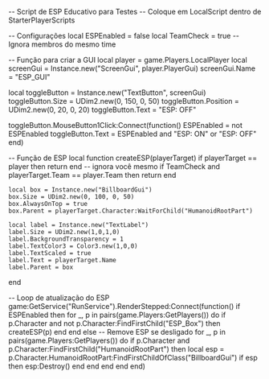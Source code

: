 -- Script de ESP Educativo para Testes
-- Coloque em LocalScript dentro de StarterPlayerScripts

-- Configurações
local ESPEnabled = false
local TeamCheck = true -- Ignora membros do mesmo time

-- Função para criar a GUI
local player = game.Players.LocalPlayer
local screenGui = Instance.new("ScreenGui", player.PlayerGui)
screenGui.Name = "ESP_GUI"

local toggleButton = Instance.new("TextButton", screenGui)
toggleButton.Size = UDim2.new(0, 150, 0, 50)
toggleButton.Position = UDim2.new(0, 20, 0, 20)
toggleButton.Text = "ESP: OFF"

toggleButton.MouseButton1Click:Connect(function()
    ESPEnabled = not ESPEnabled
    toggleButton.Text = ESPEnabled and "ESP: ON" or "ESP: OFF"
end)

-- Função de ESP
local function createESP(playerTarget)
    if playerTarget == player then return end -- ignora você mesmo
    if TeamCheck and playerTarget.Team == player.Team then return end

    local box = Instance.new("BillboardGui")
    box.Size = UDim2.new(0, 100, 0, 50)
    box.AlwaysOnTop = true
    box.Parent = playerTarget.Character:WaitForChild("HumanoidRootPart")

    local label = Instance.new("TextLabel")
    label.Size = UDim2.new(1,0,1,0)
    label.BackgroundTransparency = 1
    label.TextColor3 = Color3.new(1,0,0)
    label.TextScaled = true
    label.Text = playerTarget.Name
    label.Parent = box
end

-- Loop de atualização do ESP
game:GetService("RunService").RenderStepped:Connect(function()
    if ESPEnabled then
        for _, p in pairs(game.Players:GetPlayers()) do
            if p.Character and not p.Character:FindFirstChild("ESP_Box") then
                createESP(p)
            end
        end
    else
        -- Remove ESP se desligado
        for _, p in pairs(game.Players:GetPlayers()) do
            if p.Character and p.Character:FindFirstChild("HumanoidRootPart") then
                local esp = p.Character.HumanoidRootPart:FindFirstChildOfClass("BillboardGui")
                if esp then esp:Destroy() end
            end
        end
    end
end)

